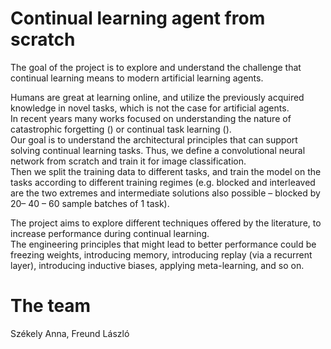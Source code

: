 # Continual learning agent from scratch

The   goal   of   the   project   is   to   explore   and   understand   the   challenge   that
continual learning means to modern artificial learning agents. 

Humans are great at learning online, and utilize the previously acquired knowledge in
novel   tasks,   which   is   not   the   case   for   artificial   agents.   
In   recent   years many   works   focused   on   understanding   the   nature   of   
catastrophic forgetting () or continual task learning ().   
Our goal is to understand the architectural principles that can support solving continual learning tasks.
Thus, we define a convolutional neural network from scratch and train it for image classification.  
Then we split the training data to different tasks, and train the model on the tasks 
according to different training regimes (e.g. blocked and interleaved are
the two extremes and intermediate solutions also possible – blocked by 20– 40 – 60 sample batches of 1 task). 

The project aims to explore different techniques offered by the literature,
to   increase   performance   during   continual   learning.   
The   engineering principles that might lead to better performance could be freezing weights,
introducing memory, introducing replay (via a recurrent layer), introducing
inductive biases, applying meta-learning, and so on.


# The team
Székely Anna,
Freund László
